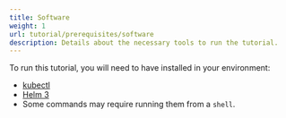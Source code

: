 ```yaml
---
title: Software
weight: 1
url: tutorial/prerequisites/software
description: Details about the necessary tools to run the tutorial.
---
```


To run this tutorial, you will need to have installed in your environment:

* [kubectl](https://kubernetes.io/docs/tasks/tools/install-kubectl/)
* [Helm 3](https://helm.sh/docs/intro/install/)
* Some commands may require running them from a `shell`.
